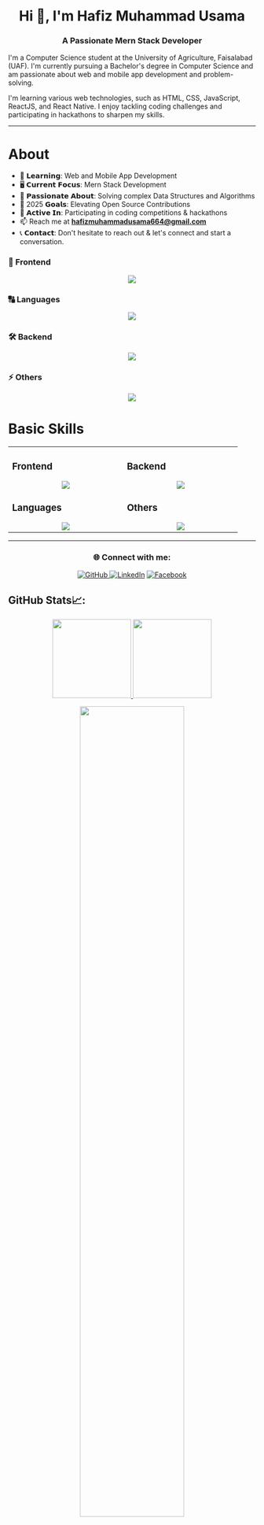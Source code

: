 <h1 align="center">Hi 👋, I'm Hafiz Muhammad Usama</h1>
<h3 align="center">A Passionate Mern Stack Developer </h3>


I'm a Computer Science student at the University of Agriculture, Faisalabad (UAF). I'm currently pursuing a Bachelor's degree in Computer Science and am passionate about web and mobile app development and problem-solving. 

I'm learning various web technologies, such as HTML, CSS, JavaScript, ReactJS, and React Native. I enjoy tackling coding challenges and participating in hackathons to sharpen my skills. 

---


# About


- 📘 𝗟𝗲𝗮𝗿𝗻𝗶𝗻𝗴: Web and Mobile App Development
- 🖥️ 𝗖𝘂𝗿𝗿𝗲𝗻𝘁 𝗙𝗼𝗰𝘂𝘀: Mern Stack Development
- 🧠 𝗣𝗮𝘀𝘀𝗶𝗼𝗻𝗮𝘁𝗲 𝗔𝗯𝗼𝘂𝘁: Solving complex Data Structures and Algorithms
- 🥅 2025 𝗚𝗼𝗮𝗹𝘀: Elevating Open Source Contributions
- 🚀 𝗔𝗰𝘁𝗶𝘃𝗲 𝗜𝗻: Participating in coding competitions & hackathons
- 📫 Reach me at **hafizmuhammadusama664@gmail.com**  
- 📞 𝗖𝗼𝗻𝘁𝗮𝗰𝘁: Don't hesitate to reach out & let's connect and start a conversation.



### 🚀 Frontend  
<a href="https://github.com/usamahafiz">
<div align="center">  
       <img src="https://skillicons.dev/icons?i=html,css,bootstrap,tailwind,js,react,reactnative&perline=3" /> 
</div>
</a>

### 🔠 Languages
<a href="https://github.com/usamahafiz">
<div align="center">
       <img src="https://skillicons.dev/icons?i=js,cpp,python,java&perline=3" /> 
</div>
</a>

### 🛠 Backend
<a href="https://github.com/usamahafiz">
<div align="center">
       <img src="https://skillicons.dev/icons?i=mongodb,nodejs,firebase&perline=3" /> 
</div>
</a>

### ⚡ Others
<a href="https://github.com/usamahafiz">
<div align="center">
       <img src="https://skillicons.dev/icons?i=git,github,npm,figma,vscode,netlify,vite,discord,stackoverflow&perline=4" /> 
</div>
</a>



# Basic Skills

<table><tr><td valign="top" width="25%">

### Frontend  
<a href="https://github.com/usamahafiz">
<div align="center">  
       <img src="https://skillicons.dev/icons?i=html,css,bootstrap,tailwind,js,react,reactnative&perline=3" /> 
</div>
</a>


    
### Languages
<a href="https://github.com/usamahafiz">
<div align="center">
       <img src="https://skillicons.dev/icons?i=js,cpp,python,java,&perline=3" /> 
</div>
</a>

</td><td valign="top" width="25%">
       
### Backend
<a href="https://github.com/usamahafiz">
<div align="center">
       <img src="https://skillicons.dev/icons?i=mongodb,nodejs,firebase&perline=4" /> 
</div>
</a>

  
### Others
<a href="https://github.com/usamahafiz">
<div align="center">
       <img src="https://skillicons.dev/icons?i=git,github,npm,figma,vscode,netlify,vite,discord,stackoverflow,vscodeqt&perline=4" /> 
</div>
</a>
</td>
</tr></table>

---

<h3 align="center">🌐 Connect with me:</h3>
<p align="center">
       <a href="https://github.com/usamahafiz" target="_blank">
    <img alt="GitHub" src="https://img.shields.io/badge/GitHub-181717?style=for-the-badge&logo=github&logoColor=white"/>
</a>
  <a href="https://www.linkedin.com/in/hafiz-usama-38a9922b0/" target="_blank"><img alt="LinkedIn" src="https://img.shields.io/badge/LinkedIn-0077B5?style=for-the-badge&logo=linkedin&logoColor=white"/></a>
  <a href="https://www.facebook.com/people/Muhammad-Usama/pfbid0Bdm5cP4EBnLG6LCKXWNS2mWkqpgjuVwK11vcbdQw6bQNmZmvJN7qnyB7pz8mDv9Dl/?mibextid=ZbWKwL" target="_blank"><img alt="Facebook" src="https://img.shields.io/badge/Facebook-1877F2?style=for-the-badge&logo=facebook&logoColor=white"/></a>
</p>

## GitHub Stats📈:
<p align="center">
    <a href="https://github.com/usamahafiz">
        <img height="160em" src="https://github-readme-stats-git-masterrstaa-rickstaa.vercel.app/api?username=usamahafiz&show_icons=true&theme=algolia&include_all_commits=true&count_private=true&hide_border=true"/>
        <img height="160em" src="https://github-readme-stats-eight-theta.vercel.app/api/top-langs/?username=usamahafiz&langs_count=12&layout=compact&theme=algolia&include_all_commits=true&count_private=true&hide_border=true" />
    </a>
</p>

<p align="center">
    <a href="https://github.com/usamahafiz"> 
        <img width="65%" src="https://github-readme-streak-stats.herokuapp.com/?user=usamahafiz&theme=algolia&hide_border=true" /> 
    </a>  
</p>

<br>

<!-- 
<div align="center">
    <a href="https://github.com/usamahafiz">
        <img src="https://quotes-github-readme.vercel.app/api?theme=dark">
    </a>
</div> 
-->

